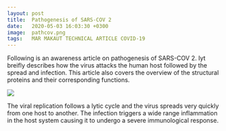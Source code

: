 ```yaml
---
layout: post
title:  Pathogenesis of SARS-COV 2
date:   2020-05-03 16:03:30 +0300
image:  pathcov.png
tags:   MAR MAKAUT TECHNICAL ARTICLE COVID-19
---
```

Following is an awareness article on pathogenesis of SARS-COV 2. Iyt breifly describes how the virus attacks the human host followed by the spread and infection. This article also covers the overview of the structural proteins and their corresponding functions. 

<img src="pathcov2.png">

The viral replication follows a lytic cycle and the virus spreads very quickly from one host to another. The infection triggers a wide range inflammation in the host system causing it to undergo a severe immunological response. 